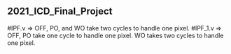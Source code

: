 ## 2021_ICD_Final_Project

#IPF.v => OFF, PO, and WO take two cycles to handle one pixel.
#IPF_1.v => OFF, PO take one cycle to handle one pixel. WO takes two cycles to handle one pixel.

 

